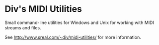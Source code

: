 # Div's MIDI Utilities

Small command-line utilities for Windows and Unix for working with MIDI streams and files.

See http://www.sreal.com/~div/midi-utilities/ for more information.

